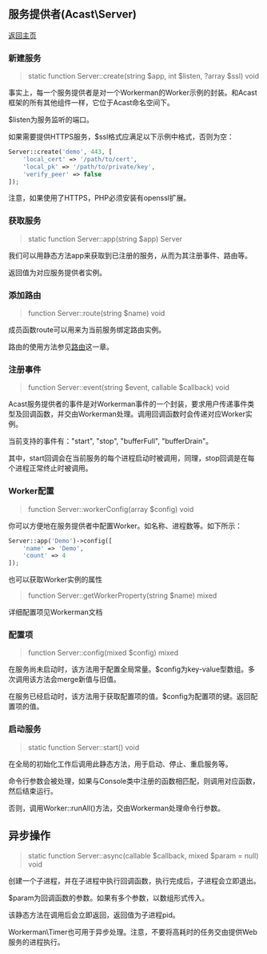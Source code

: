 ## 服务提供者(Acast\\Server)

[返回主页](../Readme.md)

### 新建服务

> static function Server::create(string $app, int $listen, ?array $ssl) void

事实上，每一个服务提供者是对一个Workerman的Worker示例的封装。和Acast框架的所有其他组件一样，它位于Acast命名空间下。

$listen为服务监听的端口。

如果需要提供HTTPS服务，$ssl格式应满足以下示例中格式，否则为空：

```php
Server::create('demo', 443, [
    'local_cert' => '/path/to/cert',
    'local_pk' => '/path/to/private/key',
    'verify_peer' => false
]);
```

注意，如果使用了HTTPS，PHP必须安装有openssl扩展。

### 获取服务

> static function Server::app(string $app) Server

我们可以用静态方法app来获取到已注册的服务，从而为其注册事件、路由等。

返回值为对应服务提供者实例。

### 添加路由

> function Server::route(string $name) void

成员函数route可以用来为当前服务绑定路由实例。

路由的使用方法参见[路由](Router.md)这一章。

### 注册事件

> function Server::event(string $event, callable $callback) void

Acast服务提供者的事件是对Workerman事件的一个封装，要求用户传递事件类型及回调函数，并交由Workerman处理。调用回调函数时会传递对应Worker实例。

当前支持的事件有："start", "stop", "bufferFull", "bufferDrain"。

其中，start回调会在当前服务的每个进程启动时被调用，同理，stop回调是在每个进程正常终止时被调用。

### Worker配置

> function Server::workerConfig(array $config) void

你可以方便地在服务提供者中配置Worker。如名称、进程数等。如下所示：

```php
Server::app('Demo')->config([
    'name' => 'Demo',
    'count' => 4
]);
```

也可以获取Worker实例的属性

> function Server::getWorkerProperty(string $name) mixed

详细配置项见Workerman文档

### 配置项

> function Server::config(mixed $config) mixed

在服务尚未启动时，该方法用于配置全局常量。$config为key-value型数组。多次调用该方法会merge新值与旧值。

在服务已经启动时，该方法用于获取配置项的值。$config为配置项的键。返回配置项的值。

### 启动服务

> static function Server::start() void

在全局的初始化工作后调用此静态方法，用于启动、停止、重启服务等。

命令行参数会被处理，如果与Console类中注册的函数相匹配，则调用对应函数，然后结束运行。

否则，调用Worker::runAll()方法，交由Workerman处理命令行参数。

## 异步操作

> static function Server::async(callable $callback, mixed $param = null) void

创建一个子进程，并在子进程中执行回调函数，执行完成后，子进程会立即退出。

\$param为回调函数的参数。如果有多个参数，以数组形式传入。

该静态方法在调用后会立即返回，返回值为子进程pid。

Workerman\\Timer也可用于异步处理。注意，不要将高耗时的任务交由提供Web服务的进程执行。
